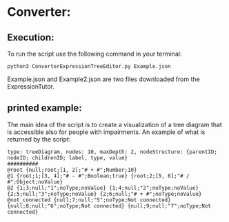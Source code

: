 # Converter:
## Execution:
To run the script use the following command in your terminal:
```
python3 ConverterExpressionTreeEditor.py Example.json
```
Example.json and Example2.json are two files downloaded from the ExpressionTutor.

## printed example:
The main idea of the script is to create a visualization of a tree diagram that is accessible also for people with 
impairments. An example of what is returned by the script:
```
type: treeDiagram, nodes: 10, maxDepth: 2, nodeStructure: {parentID; nodeID; childrenID; label, type, value}
##########
@root {null;root;[1, 2];"# + #";Number;10} 
@1 {root;1;[3, 4];"# - #";Boolean;true} {root;2;[5, 6];"# / #";Object;noValue} 
@2 {1;3;null;"1";noType;noValue} {1;4;null;"2";noType;noValue} {2;5;null;"3";noType;noValue} {2;6;null;"# + #";noType;noValue} 
@not_connected {null;7;null;"5";noType;Not connected} {null;8;null;"6";noType;Not connected} {null;9;null;"7";noType;Not connected} 
```
